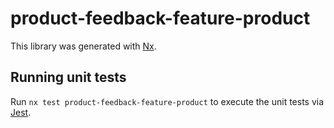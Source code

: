 # product-feedback-feature-product

This library was generated with [Nx](https://nx.dev).

## Running unit tests

Run `nx test product-feedback-feature-product` to execute the unit tests via [Jest](https://jestjs.io).
